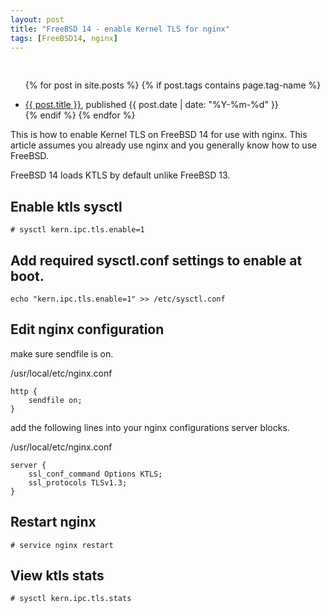 ```yaml
---
layout: post
title: "FreeBSD 14 - enable Kernel TLS for nginx"
tags: [FreeBSD14, nginx]
---
```


<ul style='padding-top: 16px;'>

{% for post in site.posts %}
    {% if post.tags contains page.tag-name %}
    <li><a href="{{ post.url }}">{{ post.title }}</a>, published {{ post.date | date: "%Y-%m-%d" }}</li>
    {% endif %}
{% endfor %}
</ul>

This is how to enable Kernel TLS on FreeBSD 14 for use with nginx.
This article assumes you already use nginx and you generally know how
to use FreeBSD.

FreeBSD 14 loads KTLS by default unlike FreeBSD 13.

## Enable ktls sysctl

~~~
# sysctl kern.ipc.tls.enable=1
~~~

## Add required sysctl.conf settings to enable at boot.

~~~
echo "kern.ipc.tls.enable=1" >> /etc/sysctl.conf
~~~

## Edit nginx configuration

make sure sendfile is on.

/usr/local/etc/nginx.conf
~~~
http {
    sendfile on;
}
~~~

add the following lines into your nginx configurations server blocks.

/usr/local/etc/nginx.conf
~~~
server {
    ssl_conf_command Options KTLS;
    ssl_protocols TLSv1.3;
}
~~~

## Restart nginx

~~~
# service nginx restart
~~~

## View ktls stats

~~~
# sysctl kern.ipc.tls.stats
~~~

